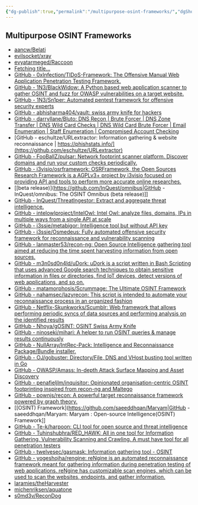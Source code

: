 ```yaml
---
{"dg-publish":true,"permalink":"/multipurpose-osint-frameworks/","dgShowBacklinks":true,"dgShowLocalGraph":true}
---
```



## Multipurpose OSINT Frameworks
- [aancw/Belati](https://github.com/aancw/Belati)
- [evilsocket/xray](https://github.com/evilsocket/xray)
- [evyatarmeged/Raccoon](https://github.com/evyatarmeged/Raccoon)
- [Fetching title...](https://github.com/SharadKumar97/OSINT-SPY)
- [GitHub - 0xInfection/TIDoS-Framework: The Offensive Manual Web Application Penetration Testing Framework.](https://github.com/0xInfection/TIDoS-Framework)
- [GitHub - 1N3/BlackWidow: A Python based web application scanner to gather OSINT and fuzz for OWASP vulnerabilities on a target website.](https://github.com/1N3/BlackWidow)
- [GitHub - 1N3/Sn1per: Automated pentest framework for offensive security experts](https://github.com/1N3/Sn1per)
- [GitHub - abhisharma404/vault: swiss army knife for hackers](https://github.com/abhisharma404/vault)
- [GitHub - darryllane/Bluto: DNS Recon | Brute Forcer | DNS Zone Transfer | DNS Wild Card Checks | DNS Wild Card Brute Forcer | Email Enumeration | Staff Enumeration | Compromised Account Checking](https://github.com/darryllane/Bluto)
- [GitHub - eschultze/URLextractor: Information gathering & website reconnaissance | https://phishstats.info/](https://github.com/eschultze/URLextractor)
- [GitHub - FooBallZ/pulsar: Network footprint scanner platform. Discover domains and run your custom checks periodically.](https://github.com/FooBallZ/pulsar)
- [GitHub - i3visio/osrframework: OSRFramework, the Open Sources Research Framework is a AGPLv3+ project by i3visio focused on providing API and tools to perform more accurate online researches.](https://github.com/i3visio/osrframework)
- [[beta release)](https://github.com/InQuest/omnibus|GitHub - InQuest/omnibus: The OSINT Omnibus (beta release)]]
- [GitHub - InQuest/ThreatIngestor: Extract and aggregate threat intelligence.](https://github.com/InQuest/ThreatIngestor)
- [GitHub - intelowlproject/IntelOwl: Intel Owl: analyze files, domains, IPs in multiple ways from a single API at scale](https://github.com/intelowlproject/IntelOwl)
- [GitHub - j3ssie/metabigor: Intelligence tool but without API key](https://github.com/j3ssie/metabigor)
- [GitHub - j3ssie/Osmedeus: Fully automated offensive security framework for reconnaissance and vulnerability scanning](https://github.com/j3ssie/Osmedeus)
- [GitHub - lanmaster53/recon-ng: Open Source Intelligence gathering tool aimed at reducing the time spent harvesting information from open sources.](https://github.com/lanmaster53/recon-ng)
- [GitHub - m3n0sd0n4ld/uDork: uDork is a script written in Bash Scripting that uses advanced Google search techniques to obtain sensitive information in files or directories, find IoT devices, detect versions of web applications, and so on.](https://github.com/m3n0sd0n4ld/uDork)
- [GitHub - matamorphosis/Scrummage: The Ultimate OSINT Framework](https://github.com/matamorphosis/Scrummage)
- [GitHub - nahamsec/lazyrecon: This script is intended to automate your reconnaissance process in an organized fashion](https://github.com/nahamsec/lazyrecon)
- [GitHub - Netflix-Skunkworks/Scumblr: Web framework that allows performing periodic syncs of data sources and performing analysis on the identified results](https://github.com/Netflix/Scumblr)
- [GitHub - Nhoya/gOSINT: OSINT Swiss Army Knife](https://github.com/Nhoya/gOSINT)
- [GitHub - ninoseki/mihari: A helper to run OSINT queries & manage results continuously](https://github.com/ninoseki/mihari)
- [GitHub - NullArray/IntRec-Pack: Intelligence and Reconnaissance Package/Bundle installer.](https://github.com/NullArray/IntRec-Pack)
- [GitHub - OJ/gobuster: Directory/File, DNS and VHost busting tool written in Go](https://github.com/OJ/gobuster)
- [GitHub - OWASP/Amass: In-depth Attack Surface Mapping and Asset Discovery](https://github.com/OWASP/Amass)
- [GitHub - penafieljlm/inquisitor: Opinionated organisation-centric OSINT footprinting inspired from recon-ng and Maltego](https://github.com/penafieljlm/inquisitor)
- [GitHub - pownjs/recon: A powerful target reconnaissance framework powered by graph theory.](https://github.com/pownjs/recon)
- [[OSINT) Framework](https://github.com/saeeddhqan/Maryam|GitHub - saeeddhqan/Maryam: Maryam : Open-source Intelligence(OSINT) Framework]]
- [GitHub - Te-k/harpoon: CLI tool for open source and threat intelligence](https://github.com/Te-k/harpoon)
- [GitHub - Tuhinshubhra/RED_HAWK: All in one tool for Information Gathering, Vulnerability Scanning and Crawling. A must have tool for all penetration testers](https://github.com/Tuhinshubhra/RED_HAWK)
- [GitHub - twelvesec/gasmask: Information gathering tool - OSINT](https://github.com/twelvesec/gasmask)
- [GitHub - yogeshojha/rengine: reNgine is an automated reconnaissance framework meant for gathering information during penetration testing of web applications. reNgine has customizable scan engines, which can be used to scan the websites, endpoints, and gather information.](https://github.com/yogeshojha/rengine)
- [laramies/theHarvester](https://github.com/laramies/theHarvester)
- [michenriksen/aquatone](https://github.com/michenriksen/aquatone)
- [s0md3v/ReconDog](https://github.com/s0md3v/ReconDog)